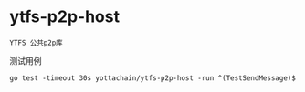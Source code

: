 # ytfs-p2p-host

```
YTFS 公共p2p库
```
测试用例
```
go test -timeout 30s yottachain/ytfs-p2p-host -run ^(TestSendMessage)$
```